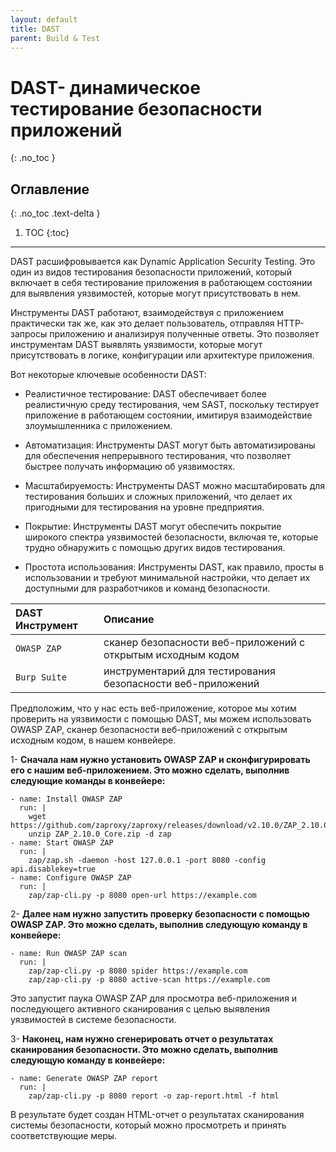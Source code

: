 ```yaml
---
layout: default
title: DAST
parent: Build & Test
---
```


# DAST- динамическое тестирование безопасности приложений
{: .no_toc }

## Оглавление
{: .no_toc .text-delta }

1. TOC
{:toc}

---


DAST расшифровывается как Dynamic Application Security Testing. Это один из видов тестирования безопасности приложений, который включает в себя тестирование приложения в работающем состоянии для выявления уязвимостей, которые могут присутствовать в нем.

Инструменты DAST работают, взаимодействуя с приложением практически так же, как это делает пользователь, отправляя HTTP-запросы приложению и анализируя полученные ответы. Это позволяет инструментам DAST выявлять уязвимости, которые могут присутствовать в логике, конфигурации или архитектуре приложения.

Вот некоторые ключевые особенности DAST:

* Реалистичное тестирование: DAST обеспечивает более реалистичную среду тестирования, чем SAST, поскольку тестирует приложение в работающем состоянии, имитируя взаимодействие злоумышленника с приложением.

* Автоматизация: Инструменты DAST могут быть автоматизированы для обеспечения непрерывного тестирования, что позволяет быстрее получать информацию об уязвимостях.

* Масштабируемость: Инструменты DAST можно масштабировать для тестирования больших и сложных приложений, что делает их пригодными для тестирования на уровне предприятия.

* Покрытие: Инструменты DAST могут обеспечить покрытие широкого спектра уязвимостей безопасности, включая те, которые трудно обнаружить с помощью других видов тестирования.

* Простота использования: Инструменты DAST, как правило, просты в использовании и требуют минимальной настройки, что делает их доступными для разработчиков и команд безопасности.



| DAST Инструмент    | Описание   | 
|:---------------|:---------------------|
| `OWASP ZAP` | сканер безопасности веб-приложений с открытым исходным кодом	 | 
| `Burp Suite` | инструментарий для тестирования безопасности веб-приложений	 | 






Предположим, что у нас есть веб-приложение, которое мы хотим проверить на уязвимости с помощью DAST, мы можем использовать OWASP ZAP, сканер безопасности веб-приложений с открытым исходным кодом, в нашем конвейере.


1- **Сначала нам нужно установить OWASP ZAP и сконфигурировать его с нашим веб-приложением. Это можно сделать, выполнив следующие команды в конвейере:**

```
- name: Install OWASP ZAP
  run: |
    wget https://github.com/zaproxy/zaproxy/releases/download/v2.10.0/ZAP_2.10.0_Core.zip
    unzip ZAP_2.10.0_Core.zip -d zap
- name: Start OWASP ZAP
  run: |
    zap/zap.sh -daemon -host 127.0.0.1 -port 8080 -config api.disablekey=true
- name: Configure OWASP ZAP
  run: |
    zap/zap-cli.py -p 8080 open-url https://example.com

```

2- **Далее нам нужно запустить проверку безопасности с помощью OWASP ZAP. Это можно сделать, выполнив следующую команду в конвейере:**

```
- name: Run OWASP ZAP scan
  run: |
    zap/zap-cli.py -p 8080 spider https://example.com
    zap/zap-cli.py -p 8080 active-scan https://example.com

```

Это запустит паука OWASP ZAP для просмотра веб-приложения и последующего активного сканирования с целью выявления уязвимостей в системе безопасности.

3- **Наконец, нам нужно сгенерировать отчет о результатах сканирования безопасности. Это можно сделать, выполнив следующую команду в конвейере:**

```
- name: Generate OWASP ZAP report
  run: |
    zap/zap-cli.py -p 8080 report -o zap-report.html -f html

```

В результате будет создан HTML-отчет о результатах сканирования системы безопасности, который можно просмотреть и принять соответствующие меры.

